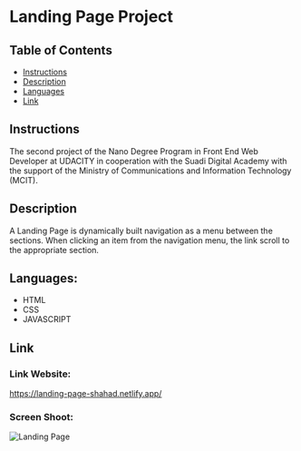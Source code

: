 # Landing Page Project

## Table of Contents

* [Instructions](#instructions)
* [Description](#description)
* [Languages](#languages)
* [Link](#link)


## Instructions
The second project of the Nano Degree Program in Front End Web Developer at UDACITY in cooperation with the Suadi Digital Academy with the support of the Ministry of Communications and Information Technology (MCIT).

## Description 
A Landing Page is dynamically built navigation as a menu between the sections. When clicking an item from the navigation menu, the link scroll to the appropriate section.

## Languages:
* HTML
* CSS
* JAVASCRIPT

## Link
### Link Website:
https://landing-page-shahad.netlify.app/

### Screen Shoot:
![Landing Page](https://user-images.githubusercontent.com/114902383/216767805-f2e1f248-2115-44ab-82eb-336a4e35f09a.PNG)


